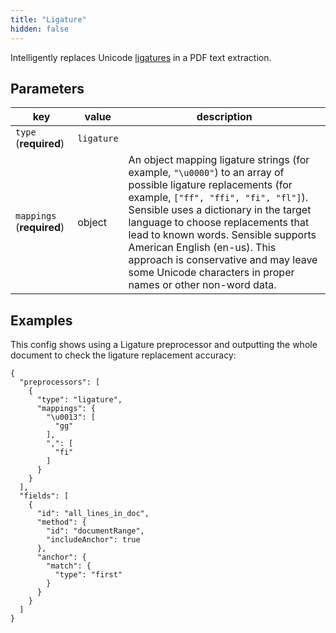 ```yaml
---
title: "Ligature"
hidden: false
---
```



Intelligently replaces Unicode [ligatures](doc:ligatures) in a PDF text extraction. 

Parameters
----

| key                       | value   | description                                                      |
| ------------------------- | ------ | ------------------------------------------------------------ |
| `type` (**required**)     | `ligature` |                                                    |
| `mappings` (**required**) | object | An object mapping ligature strings (for example, `"\u0000"`) to an array of possible ligature replacements (for example, `["ff", "ffi", "fi", "fl"]`). Sensible uses a dictionary in the target language to choose replacements that lead to known words. Sensible supports American English (en-us). This approach is conservative and may leave some Unicode characters in proper names or other non-word data. |

Examples
----

This config shows using a Ligature preprocessor and outputting the whole document to check the ligature replacement accuracy: 

```
{
  "preprocessors": [
    {
      "type": "ligature",
      "mappings": {
        "\u0013": [
          "gg"
        ],
        ",": [
          "fi"
        ]
      }
    }
  ],
  "fields": [
    {
      "id": "all_lines_in_doc",
      "method": {
        "id": "documentRange",
        "includeAnchor": true
      },
      "anchor": {
        "match": {
          "type": "first"
        }
      }
    }
  ]
}
```









